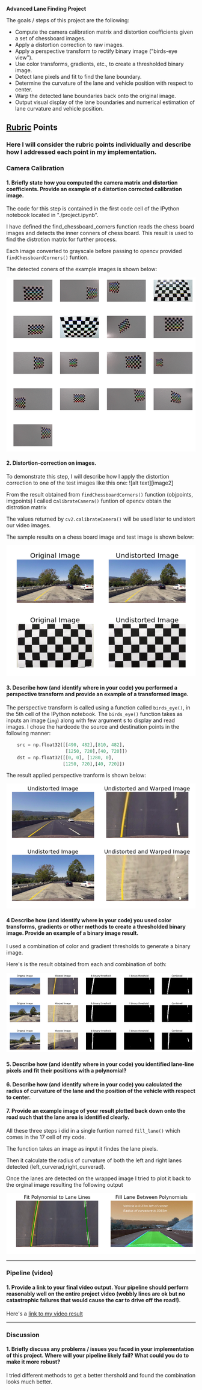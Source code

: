 **Advanced Lane Finding Project**

The goals / steps of this project are the following:

* Compute the camera calibration matrix and distortion coefficients given a set of chessboard images.
* Apply a distortion correction to raw images.
* Apply a perspective transform to rectify binary image ("birds-eye view").
* Use color transforms, gradients, etc., to create a thresholded binary image.
* Detect lane pixels and fit to find the lane boundary.
* Determine the curvature of the lane and vehicle position with respect to center.
* Warp the detected lane boundaries back onto the original image.
* Output visual display of the lane boundaries and numerical estimation of lane curvature and vehicle position.

## [Rubric](https://review.udacity.com/#!/rubrics/571/view) Points

### Here I will consider the rubric points individually and describe how I addressed each point in my implementation.  

### Camera Calibration

#### 1. Briefly state how you computed the camera matrix and distortion coefficients. Provide an example of a distortion corrected calibration image.

The code for this step is contained in the first code cell of the IPython notebook located in "./project.ipynb".

I have defined the find_chessboard_corners function reads the chess board images and detects the inner conners of chess board.
This result is used to find the distrotion matrix for further process.

Each image converted to grayscale before passing to opencv provided `findChessboardCorners()` funtion. 

The detected coners of the example images is shown below: 

![9x6 Chessboard Corners Detected](./output/camera_calibrated.png)


#### 2. Distortion-correction on images.

To demonstrate this step, I will describe how I apply the distortion correction to one of the test images like this one:
![alt text][image2]

From the result obtained from `findChessboardCorners()` function (objpoints, imgpoints) I called c`alibrateCamera()` funtion of opencv obtain the distrotion matrix 

The values returned by `cv2.calibrateCamera()` will be used later to undistort our video images.

The sample results on a chess board image and test image is shown below:

![Undistroted Image](output/undistroted_img.png)

#### 3. Describe how (and identify where in your code) you performed a perspective transform and provide an example of a transformed image.

The perspective transform is called using a function called `birds_eye()`, in the 5th cell of the IPython notebook.  The `birds_eye()` function takes as inputs an image (`img`) along with few argument s to display and read images.  I chose the hardcode the source and destination points in the following manner:

```python
    src = np.float32([[490, 482],[810, 482],
                      [1250, 720],[40, 720]])
    dst = np.float32([[0, 0], [1280, 0], 
                     [1250, 720],[40, 720]])
```
The result applied perspective tranform is shown below:

![Result](output/wraped_image.png)


#### 4 Describe how (and identify where in your code) you used color transforms, gradients or other methods to create a thresholded binary image.  Provide an example of a binary image result.

I used a combination of color and gradient thresholds to generate a binary image. 

Here's is the result obtained from each and combination of both:

![binary image](output/thershold.png)

#### 5. Describe how (and identify where in your code) you identified lane-line pixels and fit their positions with a polynomial?

#### 6. Describe how (and identify where in your code) you calculated the radius of curvature of the lane and the position of the vehicle with respect to center.

#### 7. Provide an example image of your result plotted back down onto the road such that the lane area is identified clearly.

All these three steps i did in a single funtion named `fill_lane()` which comes in the 17 cell of my code.

The function takes an image as input it findes the lane pixels.

Then it calculate the radius of curvature of both the left and right lanes detected (left_curverad,right_curverad).

Once the lanes are detected on the wrapped image I tried to plot it back to the orginal image resulting the following output

![lane_fitting](output/lane_fitting_in_orginal_img.png)

---

### Pipeline (video)

#### 1. Provide a link to your final video output.  Your pipeline should perform reasonably well on the entire project video (wobbly lines are ok but no catastrophic failures that would cause the car to drive off the road!).

Here's a [link to my video result](project_result.mp4)

---

### Discussion

#### 1. Briefly discuss any problems / issues you faced in your implementation of this project.  Where will your pipeline likely fail?  What could you do to make it more robust?

I tried different methods to get a better thershold and found the combination looks much better.
